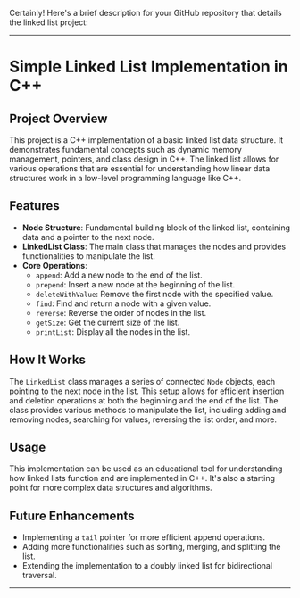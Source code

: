 Certainly! Here's a brief description for your GitHub repository that details the linked list project:

---

# Simple Linked List Implementation in C++

## Project Overview
This project is a C++ implementation of a basic linked list data structure. It demonstrates fundamental concepts such as dynamic memory management, pointers, and class design in C++. The linked list allows for various operations that are essential for understanding how linear data structures work in a low-level programming language like C++.

## Features
- **Node Structure**: Fundamental building block of the linked list, containing data and a pointer to the next node.
- **LinkedList Class**: The main class that manages the nodes and provides functionalities to manipulate the list.
- **Core Operations**:
  - `append`: Add a new node to the end of the list.
  - `prepend`: Insert a new node at the beginning of the list.
  - `deleteWithValue`: Remove the first node with the specified value.
  - `find`: Find and return a node with a given value.
  - `reverse`: Reverse the order of nodes in the list.
  - `getSize`: Get the current size of the list.
  - `printList`: Display all the nodes in the list.

## How It Works
The `LinkedList` class manages a series of connected `Node` objects, each pointing to the next node in the list. This setup allows for efficient insertion and deletion operations at both the beginning and the end of the list. The class provides various methods to manipulate the list, including adding and removing nodes, searching for values, reversing the list order, and more.

## Usage
This implementation can be used as an educational tool for understanding how linked lists function and are implemented in C++. It's also a starting point for more complex data structures and algorithms.

## Future Enhancements
- Implementing a `tail` pointer for more efficient append operations.
- Adding more functionalities such as sorting, merging, and splitting the list.
- Extending the implementation to a doubly linked list for bidirectional traversal.

---
